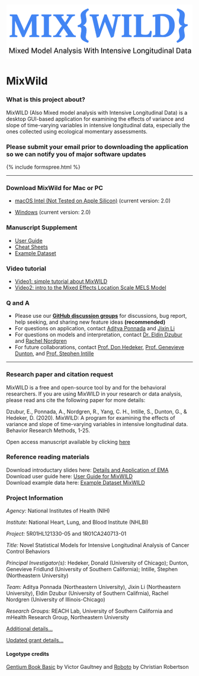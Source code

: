 
![png](/resources/logo/mixwild_logo-06.png)

# MixWild #

### What is this project about? ###
MixWILD (Also Mixed model analysis with Intensive Longitudinal Data) is a desktop GUI-based application for examining the effects of variance and slope of time-varying variables in intensive longitudinal data, especially the ones collected using ecological momentary assessments.

### Please submit your email prior to downloading the application so we can notify you of major software updates ###
{% include formspree.html %}    
  
---
  
### Download MixWild for Mac or PC ###
- [macOS Intel (Not Tested on Apple Silicon)](https://github.com/reach-lab/MixWildGUI/releases/download/v2.0-stable/MixWILD-2.0.dmg) (current version: 2.0)

- [Windows](https://github.com/reach-lab/MixWildGUI/releases/download/v2.0-stable/MixWILD-2.0.exe) (current version: 2.0)

### Manuscript Supplement ###
- [User Guide](/resources/user_guide/MixWILD_UG_All_combine.html)  
- [Cheat Sheets](/resources/cheat_sheets/MixWILD_UG_CS_220124.html)  
- [Example Dataset](/resources/dataset/Mixwild_example_data.csv)  

### Video tutorial
- [Video1: simple tutorial about MixWILD](https://www.youtube.com/watch?v=ZqyCxrMG1R8&feature=emb_logo)
- [Video2: intro to the Mixed Effects Location Scale MELS Model](https://www.youtube.com/watch?v=wCEHuv9t1xw)

### Q and A ###
- Please use our **[GitHub discussion groups](https://github.com/reach-lab/MixWildGUI/discussions)** for discussions, bug report, help seeking, and sharing new feature ideas **(recommended)**
- For questions on application, contact [Aditya Ponnada](mailto:ponnada.a@husky.neu.edu) and [Jixin Li](mailto:li.jix@husky.neu.edu)
- For questions on models and interpretation, contact [Dr. Eldin Dzubur](mailto:dzubur@usc.edu) and [Rachel Nordgren](mailto:rknordgren@gmail.com)
- For future collaborations, contact [Prof. Don Hedeker](mailto:DHedeker@health.bsd.uchicago.edu), [Prof. Genevieve Dunton](mailto:dunton@usc.edu), and [Prof. Stephen Intille](S.Intille@northeastern.edu)
  
---
  
### Research paper and citation request ###
MixWILD is a free and open-source tool by and for the behavioral researchers. If you are using MixWILD in your research or data analysis, please read ans cite the following paper for more details:

Dzubur, E., Ponnada, A., Nordgren, R., Yang, C. H., Intille, S., Dunton, G., & Hedeker, D. (2020). MixWILD: A program for examining the effects of variance and slope of time-varying variables in intensive longitudinal data. Behavior Research Methods, 1-25.

Open access manuscript available by clicking [here](https://link.springer.com/article/10.3758/s13428-019-01322-1?wt_mc=Internal.Event.1.SEM.ArticleAuthorOnlineFirst&utm_source=ArticleAuthorContributingOnlineFirst&utm_medium=email&utm_content=AA_en_06082018&ArticleAuthorContributingOnlineFirst_20200103#citeas) 


### Reference reading materials ###

Download introductary slides here: [Details and Application of EMA](/resources/logo/SBM_Part_1.pdf)
<br/>
Download user guide here: [User Guide for MixWILD](/resources/user_guide/MixWILD_users_guide_with_appendix_AB.pdf)
<br/>
Download example data here: [Example Dataset MixWILD](/resources/dataset/Mixwild_example_data.csv)


### Project Information ###
*Agency:* National Institutes of Health (NIH)

*Institute:* National Heart, Lung, and Blood Institute (NHLBI)

*Project:* 5R01HL121330-05 and 1R01CA240713-01

*Title:* Novel Statistical Models for Intensive Longitudinal Analysis of Cancer Control Behaviors

*Principal Investigator(s):* Hedeker, Donald (University of Chicago); Dunton, Genevieve Fridlund (University of Southern California); Intille, Stephen (Northeastern University)

*Team:* Aditya Ponnada (Northeastern University), Jixin Li (Northeastern University), Eldin Dzubur (University of Southern Califrnia), Rachel Nordgren (University of Illinois-Chicago)

*Research Groups:* REACH Lab, University of Southern California and mHealth Research Group, Northeastern University

[Additional details...](https://projectreporter.nih.gov/project_info_details.cfm?aid=9268804&icde=0)

[Updated grant details...](https://projectreporter.nih.gov/project_info_details.cfm?aid=9803376&icde=47317498)

#### Logotype credits ####
[Gentium Book Basic](https://fonts.google.com/specimen/Gentium+Book+Basic) by Victor Gaultney and 
[Roboto](https://fonts.google.com/specimen/Roboto) by Christian Robertson

